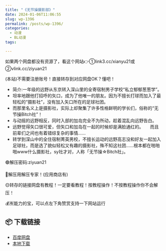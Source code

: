 ```yaml
---
title: "《无节操摄影部》"
date: 2024-01-06T11:06:55
slug: wp-1396
permalink: /posts/wp-1396/
categories:
  - 动漫
  - BL动漫
tags:

---
```


如果两个网盘都没有资源了，看这个网站👉①link3.cc/xianyu21或②vlink.cc/ziyuan21

(本站)不需要注册账号！直接转存到对应网盘OK？懂吧！

*   简介:一年级的远野从东京转入深山里的全寄宿制男子学校“私立郁郁葱葱学”。　　
*   坦率地跟他打招呼的矢口，成为了他唯一的朋友。因为不擅长打球而加入了最轻松的“摄影社”，没有加入矢口所在的足球社团。　　
*   而那里名义上是摄影社，实际上却聚集了许多性格鲜明的学长们，俗称的“无节操Bitch社”！　　
*   与动摇的远野相反，同时入部的加岛完全不为所动，趁着混乱向远野告白。　　
*   远野觉得矢口很可爱，但矢口和加岛在一起的时候却是满脸通红的。　　而且前辈们之间也有着错综复杂的事情……　　
*   转学到深山中的全住宿制菁英男校，不擅长运动的远野高志没和好友一起加入足球社，而是选了貌似轻松又有趣的摄影社，殊不知这社团……根本都在啪啪啪www什么摄影社，sy社才对，人称「无节操☆Bitch社」。

🟢解压密码:ziyuan21

🔵解压用解压专家！(应用商店有)

🟡转存的链接网盘有教程！一定要看教程！按教程操作！不按教程操作你不会解压！

💰🈶能力的宝，可以点左下角赞赏支持一下网站运行

## 📦 下载链接
- [百度网盘](https://blziyuan21.com/pay-download/1396?key=1d3770211d&down_id=0)
- [本地下载](https://blziyuan21.com/pay-download/1396?key=1d3770211d&down_id=1)

